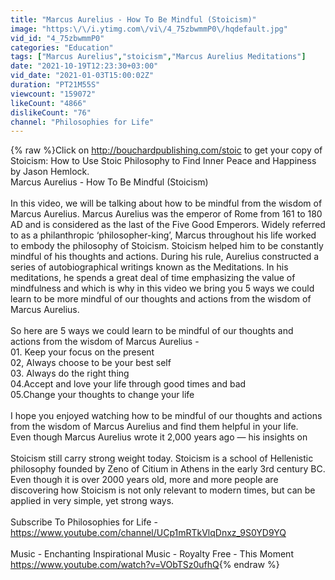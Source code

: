 ```yaml
---
title: "Marcus Aurelius - How To Be Mindful (Stoicism)"
image: "https:\/\/i.ytimg.com\/vi\/4_75zbwmmP0\/hqdefault.jpg"
vid_id: "4_75zbwmmP0"
categories: "Education"
tags: ["Marcus Aurelius","stoicism","Marcus Aurelius Meditations"]
date: "2021-10-19T12:23:30+03:00"
vid_date: "2021-01-03T15:00:02Z"
duration: "PT21M55S"
viewcount: "159072"
likeCount: "4866"
dislikeCount: "76"
channel: "Philosophies for Life"
---
```

{% raw %}Click on <a rel="nofollow" target="blank" href="http://bouchardpublishing.com/stoic">http://bouchardpublishing.com/stoic</a> to get your copy of Stoicism: How to Use Stoic Philosophy to Find Inner Peace and Happiness by Jason Hemlock. <br />Marcus Aurelius - How To Be Mindful (Stoicism)<br /><br />In this video, we will be talking about how to be mindful from the wisdom of Marcus Aurelius. Marcus Aurelius was the emperor of Rome from 161 to 180 AD and is considered as the last of the Five Good Emperors. Widely referred to as a philanthropic ‘philosopher-king’, Marcus throughout his life worked to embody the philosophy of Stoicism. Stoicism helped him to be constantly mindful of his thoughts and actions. During his rule, Aurelius constructed a series of autobiographical writings known as the Meditations. In his meditations, he spends a great deal of time emphasizing the value of mindfulness and which is why in this video we bring you 5 ways we could learn to be more mindful of our thoughts and actions from the wisdom of Marcus Aurelius.<br /><br />So here are 5 ways we could learn to be mindful of our thoughts and actions from the wisdom of Marcus Aurelius - <br />01. Keep your focus on the present<br />02, Always choose to be your best self<br />03. Always do the right thing<br />04.Accept and love your life through good times and bad<br />05.Change your thoughts to change your life<br /><br />I hope you enjoyed watching how to be mindful of our thoughts and actions from the wisdom of Marcus Aurelius and find them helpful in your life. <br />Even though Marcus Aurelius wrote it 2,000 years ago — his insights on <br /><br />Stoicism still carry strong weight today. Stoicism is a school of Hellenistic philosophy founded by Zeno of Citium in Athens in the early 3rd century BC. Even though it is over 2000 years old, more and more people are discovering how Stoicism is not only relevant to modern times, but can be applied in very simple, yet strong ways. <br /><br />Subscribe To Philosophies for Life - <a rel="nofollow" target="blank" href="https://www.youtube.com/channel/UCp1mRTkVlqDnxz_9S0YD9YQ">https://www.youtube.com/channel/UCp1mRTkVlqDnxz_9S0YD9YQ</a><br /><br />Music - Enchanting Inspirational Music - Royalty Free - This Moment <a rel="nofollow" target="blank" href="https://www.youtube.com/watch?v=VObTSz0ufhQ">https://www.youtube.com/watch?v=VObTSz0ufhQ</a>{% endraw %}
